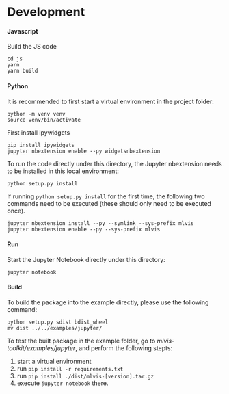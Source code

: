# Development

#### Javascript

Build the JS code

```
cd js
yarn
yarn build
```

#### Python

It is recommended to first start a virtual environment in the project folder:

```
python -m venv venv
source venv/bin/activate
```

First install ipywidgets

<!-- todo: ipywidgets should be installed together with `python setup.py install`-->

```
pip install ipywidgets
jupyter nbextension enable --py widgetsnbextension
```

To run the code directly under this directory, the Jupyter nbextension needs to be installed in this local environment:

```
python setup.py install
```

If running `python setup.py install` for the first time, the following two commands need to be executed (these should only need to be executed once).

```
jupyter nbextension install --py --symlink --sys-prefix mlvis
jupyter nbextension enable --py --sys-prefix mlvis
```

#### Run

Start the Jupyter Notebook directly under this directory:

```
jupyter notebook
```

#### Build

To build the package into the example directly, please use the following command:

```
python setup.py sdist bdist_wheel
mv dist ../../examples/jupyter/
```

To test the built package in the example folder, go to _mlvis-toolkit/examples/jupyter_, and perform the following stepts:

1. start a virtual environment
2. run `pip install -r requirements.txt`
3. run `pip install ./dist/mlvis-[version].tar.gz`
4. execute `jupyter notebook` there.
